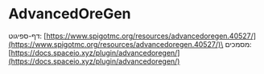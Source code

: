 # AdvancedOreGen

דף-ספיגוט: [https://www.spigotmc.org/resources/advancedoregen.40527/](https://www.spigotmc.org/resources/advancedoregen.40527/)\
מסמכים: [https://docs.spaceio.xyz/plugin/advancedoregen/](https://docs.spaceio.xyz/plugin/advancedoregen/)
